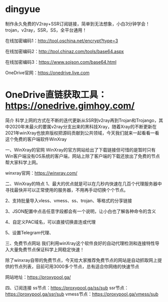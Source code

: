 # dingyue
制作永久免费的V2ray+SSR订阅链接，简单到无法想象，小白3分钟学会！trojan，v2ray，SSR，SS，全平台通用！

在线加密编码1：http://tool.oschina.net/encrypt?type=3

在线加密编码2：http://tool.chinaz.com/tools/base64.aspx

在线加密编码3：https://www.sojson.com/base64.html

OneDrive官网：https://onedrive.live.com

OneDrive直链获取工具：https://onedrive.gimhoy.com/
==================================================================================================================================================================================================================================================================================================================================================================

简介
科学上网的方式在不断的迭代更新从SSR到v2ray再到Trojan和Trojango，其中2020年末最火的要属v2ray分支出来的黑科技Xray，随着Xray的不断更新在2021年winXray也放弃版权把源码贡献到公共领域，今天我们就来一起看看一看这个免费的客户端软件WinXray

一、WinXray的官网
WinXray的官方网站给出了下载链接但可惜的是暂时只有Win客户端没有OS系统的客户端，网站上除了客户端的下载还放出了免费的节点帮大家科学上网。

winxray官网：https://winxray.com/

二、WinXray的特点
1、最大的优点就是可以在几秒内快速在几百个代理服务器中寻找最快并可以正常使用的服务器，不用再手动切换个个节点。

2、支持批量导入vless、vmess、ss、trojan、等格式的分享链接

3、JSON配置中点击任意字段都会有一个说明，让小白也了解各种命令的含义

4、自定义PAC域名，可以直接切换直连或代理

5、设置Telegram代理、

三、免费节点网站
我们利用winXray这个软件良好的自动代理检测和连接特性导入大量免费节点保证科学上网稳定快速！

除了winxray自带的免费节点，今天给大家推荐免费节点的网站是自动抓取网上提供的节点列表，目前可用3000多个节点，总有适合你网络的快速节点

网站地址：https://proxypool.ga/

四、订阅连接
 ss节点：https://proxypool.ga/ss/sub
 ssr节点：https://proxypool.ga/ssr/sub
 vmess节点：https://proxypool.ga/vmess/sub
